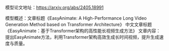 模型论文地址：https://arxiv.org/abs/2405.18991

模型概述：文章标题《EasyAnimate: A High-Performance Long Video Generation Method based on Transformer Architecture》
中文文章标题《EasyAnimate：基于Transformer架构的高性能长视频生成方法》
文章内容：提出EasyAnimate方法，利用Transformer架构高效生成长时间视频，提升生成速度与质量。
